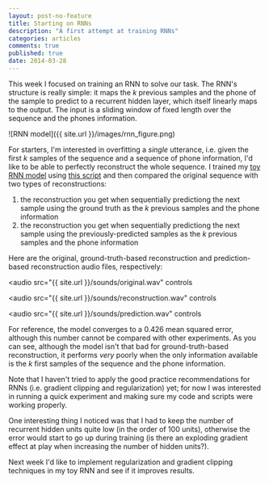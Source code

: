 ```yaml
---
layout: post-no-feature
title: Starting on RNNs
description: "A first attempt at training RNNs"
categories: articles
comments: true
published: true
date: 2014-03-28
---
```


This week I focused on training an RNN to solve our task. The RNN's structure
is really simple: it maps the _k_ previous samples and the phone of the sample
to predict to a recurrent hidden layer, which itself linearly maps to the
output. The input is a sliding window of fixed length over the sequence and the
phones information.

![RNN model]({{ site.url }}/images/rnn_figure.png)

For starters, I'm interested in overfitting a _single_ utterance, i.e. given the
first _k_ samples of the sequence and a sequence of phone information, I'd like
to be able to perfectly reconstruct the whole sequence. I trained my [toy RNN
model](https://github.com/vdumoulin/research/blob/master/code/pylearn2/models/rnn.py)
using [this script](https://github.com/vdumoulin/research/blob/master/experiments/timit/rnn.yaml)
and then compared the original sequence with two types of reconstructions:

1. the reconstruction you get when sequentially predictiong the next sample
   using the ground truth as the _k_ previous samples and the phone information
2. the reconstruction you get when sequentially predictiong the next sample
   using the previously-predicted samples as the _k_ previous samples and the
   phone information

Here are the original, ground-truth-based reconstruction and prediction-based
reconstruction audio files, respectively:

<audio src="{{ site.url }}/sounds/original.wav" controls </audio>

<audio src="{{ site.url }}/sounds/reconstruction.wav" controls </audio>

<audio src="{{ site.url }}/sounds/prediction.wav" controls </audio>

For reference, the model converges to a 0.426 mean squared error, although this
number cannot be compared with other experiments. As you can see, although the
model isn't that bad for ground-truth-based reconstruction, it performs _very_
poorly when the only information available is the _k_ first samples of the
sequence and the phone information.

Note that I haven't tried to apply the good practice recommendations for RNNs
(i.e. gradient clipping and regularization) yet; for now I was interested in
running a quick experiment and making sure my code and scripts were working
properly.

One interesting thing I noticed was that I had to keep the number of recurrent
hidden units quite low (in the order of 100 units), otherwise the error would
start to go up during training (is there an exploding gradient effect at play
when increasing the number of hidden units?).

Next week I'd like to implement regularization and gradient clipping techniques
in my toy RNN and see if it improves results.
